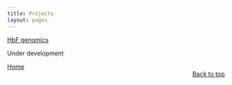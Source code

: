 ```yaml
---
title: Projects
layout: pages
---
```



[HbF genomics](./hbfgwascodebook.html)


Under development

<div class="actions ghbtn-container" align="center">
 <div class="ghbtn-group" align="left">
  <a href="/index.html" class="mybtn">Home</a>
  <!--a href="/project.html" class="mybtn">Projects</a-->
  <!--a href="/post.html" class="mybtn">Posts</a-->
  <!--a href="/workflow.html" class="mybtn">Workflows</a-->
  <!--a href="/video.html" class="mybtn">Videos</a-->
  <!--a href="/contact.html" class="mybtn">Contact</a-->
 </div>

 <div class="ghbtn-group" align="right">
  <a href="/project.html" class="mybtn">Back to top</a>
 </div>
</div>

